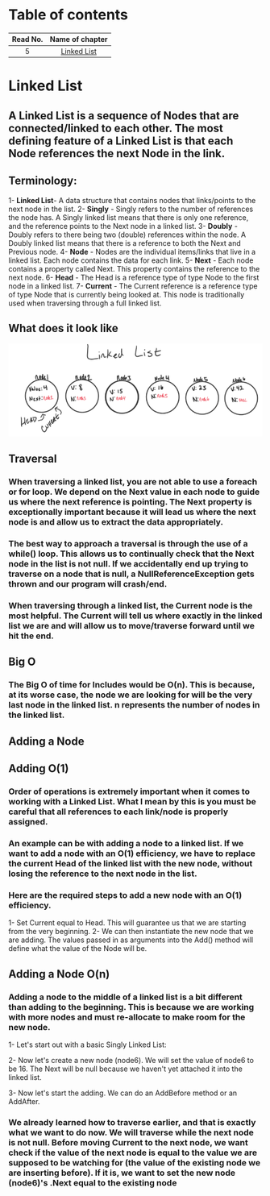 # Table of contents

|Read No. | Name of chapter|
|:---------: |:--------------:|
|5|[Linked List](Linked-Lists.md)






# Linked List

## A Linked List is a sequence of Nodes that are connected/linked to each other. The most defining feature of a Linked List is that each Node references the next Node in the link.

## **Terminology:**
1- **Linked List**- A data structure that contains nodes that links/points to the next node in the list.
2- **Singly** - Singly refers to the number of references the node has. A Singly linked list means that there is only one reference, and the reference points to the Next node in a linked list.
3- **Doubly** - Doubly refers to there being two (double) references within the node. A Doubly linked list means that there is a reference to both the Next and Previous node.
4- **Node** - Nodes are the individual items/links that live in a linked list. Each node contains the data for each link.
5- **Next** - Each node contains a property called Next. This property contains the reference to the next node.
6- **Head** - The Head is a reference type of type Node to the first node in a linked list.
7- **Current** - The Current reference is a reference type of type Node that is currently being looked at. This node is traditionally used when traversing through a full linked list.

## What does it look like
![image](images/linked-list.PNG)

## Traversal
### When traversing a linked list, you are not able to use a foreach or for loop. We depend on the Next value in each node to guide us where the next reference is pointing. The Next property is exceptionally important because it will lead us where the next node is and allow us to extract the data appropriately.
### The best way to approach a traversal is through the use of a while() loop. This allows us to continually check that the Next node in the list is not null. If we accidentally end up trying to traverse on a node that is null, a NullReferenceException gets thrown and our program will crash/end.

### When traversing through a linked list, the Current node is the most helpful. The Current will tell us where exactly in the linked list we are and will allow us to move/traverse forward until we hit the end.


## Big O
### The Big O of time for Includes would be O(n). This is because, at its worse case, the node we are looking for will be the very last node in the linked list. n represents the number of nodes in the linked list.

## Adding a Node

## Adding O(1)

### Order of operations is extremely important when it comes to working with a Linked List. What I mean by this is you must be careful that all references to each link/node is properly assigned.
### An example can be with adding a node to a linked list. If we want to add a node with an O(1) efficiency, we have to replace the current Head of the linked list with the new node, without losing the reference to the next node in the list.
### Here are the required steps to add a new node with an O(1) efficiency.

1- Set Current equal to Head. This will guarantee us that we are starting from the very beginning.
2- We can then instantiate the new node that we are adding. The values passed in as arguments into the Add() method will define what the value of the Node will be.

## Adding a Node O(n)

### Adding a node to the middle of a linked list is a bit different than adding to the beginning. This is because we are working with more nodes and must re-allocate to make room for the new node.

1- Let's start out with a basic Singly Linked List:

2- Now let's create a new node (node6). We will set the value of node6 to be 16. The Next will be null because we haven't yet attached it into the linked list.

3- Now let's start the adding. We can do an AddBefore method or an AddAfter.

### We already learned how to traverse earlier, and that is exactly what we want to do now. We will traverse while the next node is not null. Before moving Current to the next node, we want check if the value of the next node is equal to the value we are supposed to be watching for (the value of the existing node we are inserting before). If it is, we want to set the new node (node6)'s .Next equal to the existing node